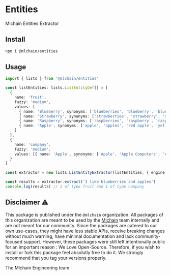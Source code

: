 # Entities

Mlchain Entities Extractor

## Install

```bash
npm i @mlchain/entities
```

## Usage

```ts
import { lists } from '@mlchain/entities'

const listEntities: lists.ListEntityDef[] = [
  {
    name: 'fruit',
    fuzzy: 'medium',
    values: [
      { name: 'Blueberry', synonyms: ['blueberries', 'blueberry', 'blue berries', 'blue berry'] },
      { name: 'Strawberry', synonyms: ['strawberries', 'strawberry', 'straw berries', 'straw berry'] },
      { name: 'Raspberry', synonyms: ['raspberries', 'raspberry', 'rasp berries', 'rasp berry'] },
      { name: 'Apple', synonyms: ['apple', 'apples', 'red apple', 'yellow apple'] }
    ]
  },
  {
    name: 'company',
    fuzzy: 'medium',
    values: [{ name: 'Apple', synonyms: ['Apple', 'Apple Computers', 'Apple Corporation', 'Apple Inc'] }]
  }
]

const extractor = new lists.ListEntityExtractor(listEntities, { engine: 'wasm' })

const results = extractor.extract('I like blueberries and apples')
console.log(results) // 2 of type fruit and 1 of type company
```

## Disclaimer ⚠️

This package is published under the `@mlchain` organization. All packages of this organization are meant to be used by the [Mlchain](https://github.com/mlchain/mlchain) team internally and are not meant for our community. Since the packages are catered to our own use-cases, they might have less stable APIs, receive breaking changes without much warning, have minimal documentation and lack community-focused support. However, these packages were still left intentionally public for an important reason : We Love Open-Source. Therefore, if you wish to install or fork this package feel absolutly free to do it. We strongly recommend that you tag your versions properly.

The Mlchain Engineering team.
